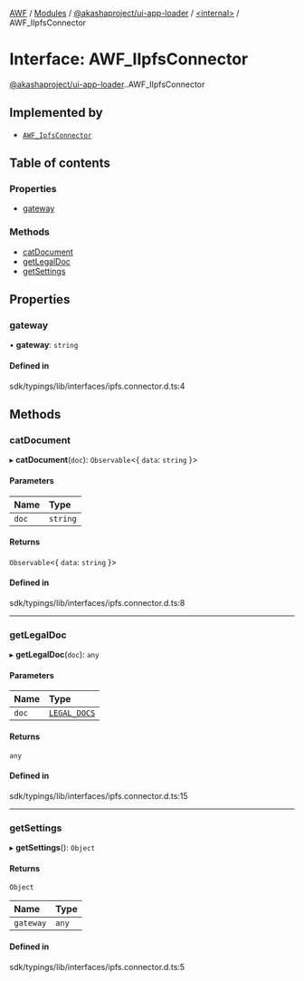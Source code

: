[AWF](../README.md) / [Modules](../modules.md) / [@akashaproject/ui-app-loader](../modules/akashaproject_ui_app_loader.md) / [<internal\>](../modules/akashaproject_ui_app_loader._internal_.md) / AWF\_IIpfsConnector

# Interface: AWF\_IIpfsConnector

[@akashaproject/ui-app-loader](../modules/akashaproject_ui_app_loader.md).[<internal>](../modules/akashaproject_ui_app_loader._internal_.md).AWF_IIpfsConnector

## Implemented by

- [`AWF_IpfsConnector`](../classes/akashaproject_ui_app_loader._internal_.AWF_IpfsConnector.md)

## Table of contents

### Properties

- [gateway](akashaproject_ui_app_loader._internal_.AWF_IIpfsConnector.md#gateway)

### Methods

- [catDocument](akashaproject_ui_app_loader._internal_.AWF_IIpfsConnector.md#catdocument)
- [getLegalDoc](akashaproject_ui_app_loader._internal_.AWF_IIpfsConnector.md#getlegaldoc)
- [getSettings](akashaproject_ui_app_loader._internal_.AWF_IIpfsConnector.md#getsettings)

## Properties

### gateway

• **gateway**: `string`

#### Defined in

sdk/typings/lib/interfaces/ipfs.connector.d.ts:4

## Methods

### catDocument

▸ **catDocument**(`doc`): `Observable`<{ `data`: `string`  }\>

#### Parameters

| Name | Type |
| :------ | :------ |
| `doc` | `string` |

#### Returns

`Observable`<{ `data`: `string`  }\>

#### Defined in

sdk/typings/lib/interfaces/ipfs.connector.d.ts:8

___

### getLegalDoc

▸ **getLegalDoc**(`doc`): `any`

#### Parameters

| Name | Type |
| :------ | :------ |
| `doc` | [`LEGAL_DOCS`](../enums/akashaproject_ui_app_loader._internal_.LEGAL_DOCS.md) |

#### Returns

`any`

#### Defined in

sdk/typings/lib/interfaces/ipfs.connector.d.ts:15

___

### getSettings

▸ **getSettings**(): `Object`

#### Returns

`Object`

| Name | Type |
| :------ | :------ |
| `gateway` | `any` |

#### Defined in

sdk/typings/lib/interfaces/ipfs.connector.d.ts:5
